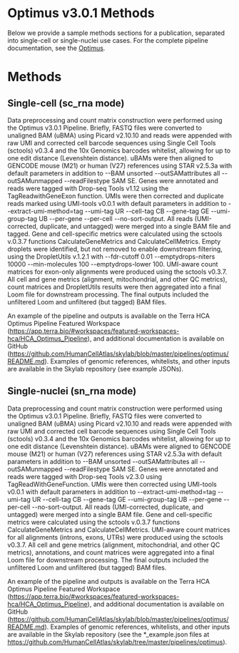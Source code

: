 # Optimus v3.0.1 Methods
Below we provide a sample methods sections for a publication, separated into single-cell or single-nuclei use cases. For the complete pipeline documentation, see the [Optimus](README.md).

# Methods

## Single-cell (sc_rna mode)
Data preprocessing and count matrix construction were performed using the Optimus v3.0.1 Pipeline. Briefly, FASTQ files were converted to unaligned BAM (uBMA) using Picard v2.10.10 and reads were appended with raw UMI and corrected cell barcode sequences using Single Cell Tools (sctools) v0.3.4 and the 10x Genomics barcodes whitelist, allowing for up to one edit distance (Levenshtein distance). uBAMs were then aligned to GENCODE mouse (M21) or human (V27) references using STAR v2.5.3a with default parameters in addition to --BAM unsorted --outSAMattributes all --outSAMunmapped --readFilestype SAM SE. Genes were annotated and reads were tagged with Drop-seq Tools v1.12 using the TagReadwithGeneExon function. UMIs were then corrected and duplicate reads marked using UMI-tools v0.0.1 with default parameters in addition to --extract-umi-method=tag --umi-tag UR --cell-tag CB --gene-tag GE --umi-group-tag UB --per-gene --per-cell --no-sort-output. All reads (UMI-corrected, duplicate, and untagged) were merged into a single BAM file and tagged. Gene and cell-specific metrics were calculated using the sctools v.0.3.7 functions CalculateGeneMetrics and CalculateCellMetrics. Empty droplets were identified, but not removed to enable downstream filtering, using the DropletUtils v.1.2.1 with --fdr-cutoff 0.01 --emptydrops-niters 10000 --min-molecules 100 --emptydrops-lower 100. UMI-aware count matrices for exon-only alignments were produced using the sctools v0.3.7. All cell and gene metrics (alignment, mitochondrial, and other QC metrics), count matrices and DropletUtils results were then aggregated into a final Loom file for downstream processing. The final outputs included the unfiltered Loom and unfiltered (but tagged) BAM files.

An example of the pipeline and outputs is available on the Terra HCA Optimus Pipeline Featured Workspace (https://app.terra.bio/#workspaces/featured-workspaces-hca/HCA_Optimus_Pipeline), and additional documentation is available on GitHub (https://github.com/HumanCellAtlas/skylab/blob/master/pipelines/optimus/README.md). Examples of genomic references, whitelists, and other inputs are available in the Skylab repository (see example JSONs).

## Single-nuclei (sn_rna mode)
Data preprocessing and count matrix construction were performed using the Optimus v3.0.1 Pipeline. Briefly, FASTQ files were converted to unaligned BAM (uBMA) using Picard v2.10.10 and reads were appended with raw UMI and corrected cell barcode sequences using Single Cell Tools (sctools) v0.3.4 and the 10x Genomics barcodes whitelist, allowing for up to one edit distance (Levenshtein distance). uBAMs were aligned to GENCODE mouse (M21) or human (V27) references using STAR v2.5.3a with default parameters in addition to --BAM unsorted --outSAMattributes all --outSAMunmapped --readFilestype SAM SE. Genes were annotated and reads were tagged with Drop-seq Tools v2.3.0 using TagReadWithGeneFunction. UMIs were then corrected using UMI-tools v0.0.1 with default parameters in addition to --extract-umi-method=tag --umi-tag UR --cell-tag CB --gene-tag GE --umi-group-tag UB --per-gene --per-cell --no-sort-output. All reads (UMI-corrected, duplicate, and untagged) were merged into a single BAM file. Gene and cell-specific metrics were calculated using the sctools v.0.3.7 functions CalculateGeneMetrics and CalculateCellMetrics. UMI-aware count matrices for all alignments (introns, exons, UTRs) were produced using the sctools v0.3.7. All cell and gene metrics (alignment, mitochondrial, and other QC metrics), annotations, and count matrices were aggregated into a final Loom file for downstream processing. The final outputs included the unfiltered Loom and unfiltered (but tagged) BAM files.

An example of the pipeline and outputs is available on the Terra HCA Optimus Pipeline Featured Workspace (https://app.terra.bio/#workspaces/featured-workspaces-hca/HCA_Optimus_Pipeline), and additional documentation is available on GitHub (https://github.com/HumanCellAtlas/skylab/blob/master/pipelines/optimus/README.md). Examples of genomic references, whitelists, and other inputs are available in the Skylab repository (see the *_example.json files at https://github.com/HumanCellAtlas/skylab/tree/master/pipelines/optimus).
